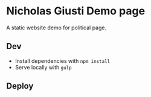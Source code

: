 # Nicholas Giusti Demo page

A static website demo for political page.


## Dev

- Install dependencies with `npm install`
- Serve locally with `gulp`

## Deploy